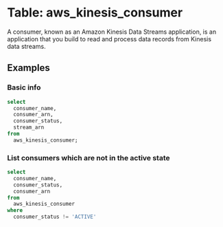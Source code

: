 # Table: aws_kinesis_consumer

A consumer, known as an Amazon Kinesis Data Streams application, is an application that you build to read and process data records from Kinesis data streams.

## Examples

### Basic info

```sql
select
  consumer_name,
  consumer_arn,
  consumer_status,
  stream_arn
from
  aws_kinesis_consumer;
```


### List consumers which are not in the active state

```sql
select
  consumer_name,
  consumer_status,
  consumer_arn
from
  aws_kinesis_consumer
where
  consumer_status != 'ACTIVE'
```
